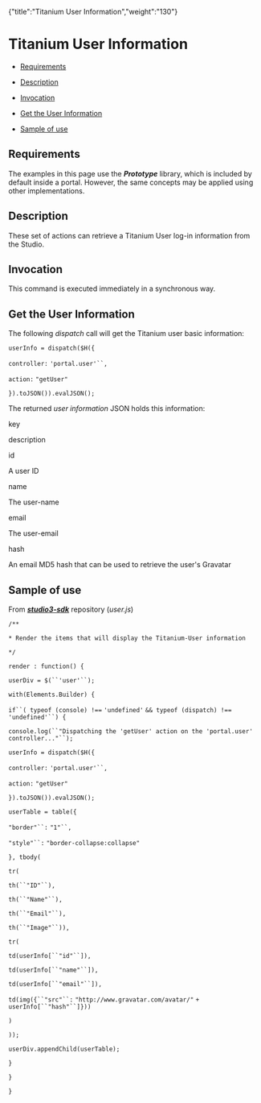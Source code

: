 {"title":"Titanium User Information","weight":"130"} 

# Titanium User Information

*   [Requirements](#Requirements)
    
*   [Description](#Description)
    
*   [Invocation](#Invocation)
    
*   [Get the User Information](#GettheUserInformation)
    
*   [Sample of use](#Sampleofuse)
    

## Requirements

The examples in this page use the _**Prototype**_ library, which is included by default inside a portal. However, the same concepts may be applied using other implementations.

## Description

These set of actions can retrieve a Titanium User log-in information from the Studio.

## Invocation

This command is executed immediately in a synchronous way.

## Get the User Information

The following _dispatch_ call will get the Titanium user basic information:

`userInfo = dispatch($H({`

`controller:` `'portal.user'``,`

`action:` `"getUser"`

`}).toJSON()).evalJSON();`

The returned _user information_ JSON holds this information:

key

description

id

A user ID

name

The user-name

email

The user-email

hash

An email MD5 hash that can be used to retrieve the user's Gravatar

## Sample of use

From _**[studio3-sdk](https://github.com/aptana/studio3-sdk)**_ repository (_user.js_)

`/**`

`* Render the items that will display the Titanium-User information`

`*/`

`render : function() {`

`userDiv = $(``'user'``);`

`with(Elements.Builder) {`

`if``( typeof (console) !==` `'undefined'` `&& typeof (dispatch) !==` `'undefined'``) {`

`console.log(``"Dispatching the 'getUser' action on the 'portal.user' controller..."``);`

`userInfo = dispatch($H({`

`controller:` `'portal.user'``,`

`action:` `"getUser"`

`}).toJSON()).evalJSON();`

`userTable = table({`

`"border"``:` `"1"``,`

`"style"``:` `"border-collapse:collapse"`

`}, tbody(`

`tr(`

`th(``"ID"``),`

`th(``"Name"``),`

`th(``"Email"``),`

`th(``"Image"``)),`

`tr(`

`td(userInfo[``"id"``]),`

`td(userInfo[``"name"``]),`

`td(userInfo[``"email"``]),`

`td(img({``"src"``:` `"http://www.gravatar.com/avatar/"` `+ userInfo[``"hash"``]}))`

`)`

`));`

`userDiv.appendChild(userTable);`

`}`

`}`

`}`